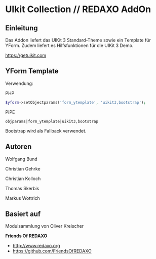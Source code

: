 # UIkit Collection // REDAXO AddOn

## Einleitung

Das Addon liefert das UIKit 3 Standard-Theme sowie ein Template für YForm. Zudem liefert es Hilfsfunktionen für die UIKit 3 Demo.

https://getuikit.com


## YForm Template

Verwendung: 

PHP
```php 
$yform->setObjectparams('form_ytemplate', 'uikit3,bootstrap');
```

PIPE
```
objparams|form_ytemplate|uikit3,bootstrap
```
Bootstrap wird als Fallback verwendet. 


## Autoren

Wolfgang Bund

Christian Gehrke

Christian Kolloch

Thomas Skerbis

Markus Wottrich


## Basiert auf

Modulsammlung von Oliver Kreischer

**Friends Of REDAXO**

* http://www.redaxo.org
* https://github.com/FriendsOfREDAXO
